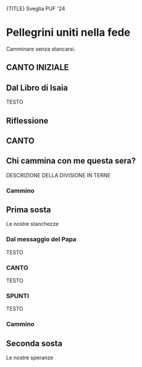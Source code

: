 {TITLE} Sveglia PUF '24

# Pellegrini uniti nella fede
<span class="ut">Camminare senza stancarsi.</span>

## CANTO INIZIALE

## Dal Libro di Isaia

TESTO

## Riflessione

## CANTO

## Chi cammina con me questa sera?
DESCRIZIONE DELLA DIVISIONE IN TERNE
### Cammino

## Prima sosta
<span class="ut">Le nostre stanchezze</span>  

### Dal messaggio del Papa

TESTO

### CANTO

TESTO

### SPUNTI

TESTO

### Cammino

## Seconda sosta
<span class="ut">Le nostre speranze</span>  


